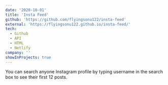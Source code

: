 ```yaml
---
date: '2020-10-01'
title: 'Insta Feed'
github: 'https://github.com/flyingsonu122/insta-feed'
external: 'https://flyingsonu122.github.io/insta-feed/'
tech:
  - Github
  - API
  - HTML
  - Netlify
company: ''
showInProjects: true
---
```



You can search anyone Instagram profile by typing username in the search box to see their first 12 posts.
